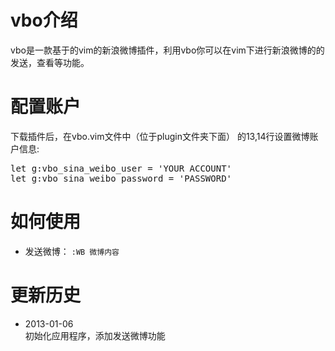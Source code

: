vbo介绍
===

vbo是一款基于的vim的新浪微博插件，利用vbo你可以在vim下进行新浪微博的的发送，查看等功能。


配置账户
===

下载插件后，在vbo.vim文件中（位于plugin文件夹下面） 的13,14行设置微博账户信息:
<pre>
let g:vbo_sina_weibo_user = 'YOUR ACCOUNT'
let g:vbo_sina_weibo_password = 'PASSWORD'
</pre>

如何使用
===

* 发送微博： `:WB 微博内容`

更新历史
===
* 2013-01-06  
初始化应用程序，添加发送微博功能

